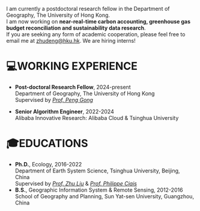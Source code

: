 I am currently a postdoctoral research fellow in the Department of Geography, 
The University of Hong Kong.  
I am now working on **near-real-time carbon accounting, greenhouse gas budget reconciliation and sustainability data research**.  
If you are seeking any form of academic cooperation, please feel free to email me at zhudeng@hku.hk. We are hiring interns!

# 💻WORKING EXPERIENCE
- **Post-doctoral Research Fellow**, 2024-present  
Department of Geography, The University of Hong Kong  
Supervised by *[Prof. Peng Gong](https://www.geog.hku.hk/p-gong)*

- **Senior Algorithm Engineer**, 2022-2024  
Alibaba Innovative Research: Alibaba Cloud & Tsinghua University

# 🎓EDUCATIONS
- **Ph.D.**, Ecology, 2016-2022  
Department of Earth System Science, Tsinghua University, Beijing, China  
Supervised by *[Prof. Zhu Liu](https://scholar.harvard.edu/zhu/home)* & *[Prof. Philippe Ciais](https://www.lsce.ipsl.fr/en/cycles-transferts/biogeo/pisp/philippe-ciais/)*
- **B.S.**, Geographic Information System & Remote Sensing, 2012-2016 
School of Geography and Planning, Sun Yat-sen University, Guangzhou, China  
